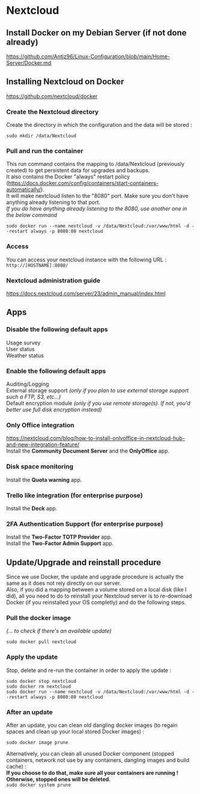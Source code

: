 # Nextcloud

## Install Docker on my Debian Server (if not done already)

https://github.com/Antiz96/Linux-Configuration/blob/main/Home-Server/Docker.md

## Installing Nextcloud on Docker

https://github.com/nextcloud/docker

### Create the Nextcloud directory

Create the directory in which the configuration and the data will be stored :
```  
sudo mkdir /data/Nextcloud
```

### Pull and run the container

This run command contains the mapping to /data/Nextcloud (previously created) to get persistent data for upgrades and backups.  
It also contains the Docker "always" restart policy (https://docs.docker.com/config/containers/start-containers-automatically/).  
It will make nextcloud listen to the "8080" port. Make sure you don't have anything already listening to that port.  
*If you do have anything already listening to the 8080, use another one in the below command*
```
sudo docker run --name nextcloud -v /data/Nextcloud:/var/www/html -d --restart always -p 8080:80 nextcloud
```

### Access

You can access your nextcloud instance with the following URL :  
`http://[HOSTNAME]:8080/`

### Nextcloud administration guide

https://docs.nextcloud.com/server/23/admin_manual/index.html


## Apps

### Disable the following default apps

Usage survey  
User status  
Weather status

### Enable the following default apps

Auditing/Logging  
External storage support *(only if you plan to use external storage support such a FTP, S3, etc...)*  
Default encryption module *(only if you use remote storage(s). If not, you'd better use full disk encryption instead)*

### Only Office integration

https://nextcloud.com/blog/how-to-install-onlyoffice-in-nextcloud-hub-and-new-integration-feature/  
Install the **Community Document Server** and the **OnlyOffice** app.  

### Disk space monitoring

Install the **Quota warning** app.

### Trello like integration (for enterprise purpose)

Install the **Deck** app.

### 2FA Authentication Support (for enterprise purpose)

Install the **Two-Factor TOTP Provider** app.  
Install the **Two-Factor Admin Support** app.


## Update/Upgrade and reinstall procedure

Since we use Docker, the update and upgrade procedure is actually the same as it does not rely directly on our server.  
Also, if you did a mapping between a volume stored on a local disk (like I did), all you need to do to reinstall your Nextcloud server is to re-download Docker (if you reinstalled your OS completly) and do the following steps.

### Pull the docker image

*(... to check if there's an available update)*
```
sudo docker pull nextcloud
```

### Apply the update

Stop, delete and re-run the container in order to apply the update :
```
sudo docker stop nextcloud
sudo docker rm nextcloud
sudo docker run --name nextcloud -v /data/Nextcloud:/var/www/html -d --restart always -p 8080:80 nextcloud
```

### After an update

After an update, you can clean old dangling docker images (to regain spaces and clean up your local stored Docker images) :
```
sudo docker image prune
```
  
Alternatively, you can clean all unused Docker component (stopped containers, network not use by any containers, dangling images and build cache) :  
**If you choose to do that, make sure all your containers are running ! Otherwise, stopped ones will be deleted.**  
`sudo docker system prune`
